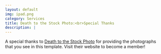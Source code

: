 ```yaml
---
layout: default
img: ipad.png
category: Services
title: Death to the Stock Photo:<br>Special Thanks
description: |
---
```

  A special thanks to [Death to the Stock Photo](https://www.google.com/) for providing the photographs that you see in this template.  Visit their website to become a member!
